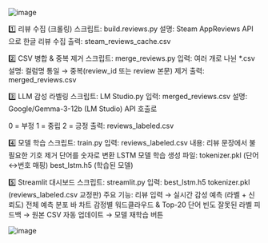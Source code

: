 
![image](https://github.com/user-attachments/assets/cec3660d-cf66-4009-b169-cb090f4e153b)

1️⃣ 리뷰 수집 (크롤링)
스크립트: build.reviews.py
설명: Steam AppReviews API 으로 한글 리뷰 수집
출력: steam_reviews_cache.csv

2️⃣ CSV 병합 & 중복 제거
스크립트: merge_reviews.py
입력: 여러 개로 나뉜 *.csv
설명: 컬럼명 통일 → 중복(review_id 또는 review 본문) 제거
출력: merged_reviews.csv

3️⃣ LLM 감성 라벨링
스크립트: LM Studio.py
입력: merged_reviews.csv
설명: Google/Gemma-3-12b (LM Studio) API 호출로

0 = 부정
1 = 중립
2 = 긍정
출력: reviews_labeled.csv

4️⃣ 모델 학습
스크립트: train.py
입력: reviews_labeled.csv
내용:
리뷰 문장에서 불필요한 기호 제거
단어를 숫자로 변환
LSTM 모델 학습
생성 파일:
tokenizer.pkl (단어↔번호 매핑)
best_lstm.h5 (학습된 모델)

5️⃣ Streamlit 대시보드
스크립트: streamlit.py
입력:
best_lstm.h5
tokenizer.pkl
(reviews_labeled.csv 교정판)
주요 기능:
리뷰 입력 → 실시간 감성 예측 (라벨 + 신뢰도)
전체 예측 분포 바 차트
감정별 워드클라우드 & Top-20 단어 빈도
잘못된 라벨 피드백 → 원본 CSV 자동 업데이트 → 모델 재학습 버튼


![image](https://github.com/user-attachments/assets/28e3c614-3076-44d0-894b-509e575c539b)


